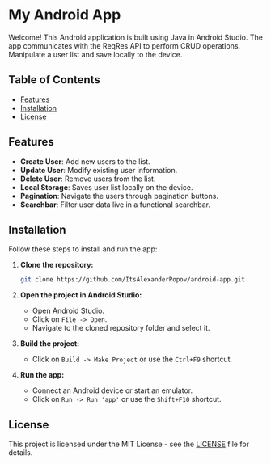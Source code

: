 # My Android App

Welcome! 
This Android application is built using Java in Android Studio.
The app communicates with the ReqRes API to perform CRUD operations.
Manipulate a user list and save locally to the device.

## Table of Contents

- [Features](#features)
- [Installation](#installation)
- [License](#license)

## Features

- **Create User**: Add new users to the list.
- **Update User**: Modify existing user information.
- **Delete User**: Remove users from the list.
- **Local Storage**: Saves user list locally on the device.
- **Pagination**: Navigate the users through pagination buttons.
- **Searchbar**: Filter user data live in a functional searchbar.

## Installation

Follow these steps to install and run the app:

1. **Clone the repository:**
    ```sh
    git clone https://github.com/ItsAlexanderPopov/android-app.git
    ```
2. **Open the project in Android Studio:**
    - Open Android Studio.
    - Click on `File -> Open`.
    - Navigate to the cloned repository folder and select it.

3. **Build the project:**
    - Click on `Build -> Make Project` or use the `Ctrl+F9` shortcut.

4. **Run the app:**
    - Connect an Android device or start an emulator.
    - Click on `Run -> Run 'app'` or use the `Shift+F10` shortcut.

## License

This project is licensed under the MIT License - see the [LICENSE](LICENSE) file for details.
